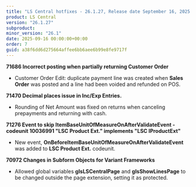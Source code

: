 ```yaml
---
title: "LS Central hotfixes - 26.1.27, Release date September 16, 2025 - Hotfixes"
product: LS Central
version: "26.1.27"
subproduct: 
minor_version: "26.1"
date: 2025-09-16 00:00:00+00:00
order: 7
guid: a38f6dd6d275664affee6bb6aee6b99e8fe9717f
---
```


<strong>71686 Incorrect posting when partially returning Customer Order</strong><ul><li>Customer Order Edit: duplicate payment line was created when <b>Sales Order</b> was posted and a line had been voided and refunded on POS.</li></ul>
<strong>71470 Decimal places issue in Inc/Exp Entries.</strong><ul><li>Rounding of Net Amount was fixed on returns when canceling prepayments and returning with cash.</li></ul>
<strong>71276 Event to skip ItemBaseUnitOfMeasureOnAfterValidateEvent - codeunit 10036991 "LSC Product Ext." implements "LSC IProductExt"</strong><ul><li>New event, <b>OnBeforeItemBaseUnitOfMeasureOnAfterValidateEvent</b> was added to <b>LSC Product Ext.</b> codeunit.</li></ul>
<strong>70972 Changes in Subform Objects for Variant Frameworks</strong><ul><li>Allowed global variables <b>gIsLSCentralPage</b> and <b>gIsShowLinesPage</b> to be changed outside the page extension, setting it as protected.</li></ul>
